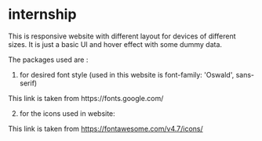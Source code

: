 # internship
This is responsive website with different layout for devices of different sizes. It is just a basic UI and hover effect with some dummy data.

The packages used are :

1. for desired font style (used in this website is font-family: 'Oswald', sans-serif)
  <link rel="preconnect" href="https://fonts.gstatic.com">
	<link href="https://fonts.googleapis.com/css2?family=Oswald:wght@200;400;600&display=swap" rel="stylesheet">
This link is taken from https://fonts.google.com/

2. for the icons used in website:
	<link rel="stylesheet" href="https://cdnjs.cloudflare.com/ajax/libs/font-awesome/4.7.0/css/font-awesome.min.css">
This link is taken from https://fontawesome.com/v4.7/icons/
